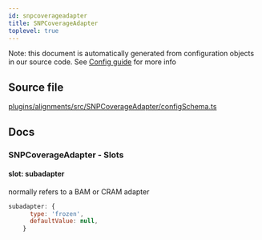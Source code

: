 ```yaml
---
id: snpcoverageadapter
title: SNPCoverageAdapter
toplevel: true
---
```


Note: this document is automatically generated from configuration objects in our
source code. See [Config guide](/docs/config_guide) for more info

## Source file

[plugins/alignments/src/SNPCoverageAdapter/configSchema.ts](https://github.com/GMOD/jbrowse-components/blob/main/plugins/alignments/src/SNPCoverageAdapter/configSchema.ts)

## Docs

### SNPCoverageAdapter - Slots

#### slot: subadapter

normally refers to a BAM or CRAM adapter

```js
subadapter: {
      type: 'frozen',
      defaultValue: null,
    }
```

